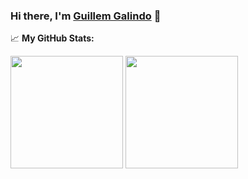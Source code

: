 ### Hi there, I'm <a href="https://galind.dev" target="_blank">Guillem Galindo</a> 👋

📈 **My GitHub Stats:**

<p>
  <img height="180em" src="https://github-readme-stats.vercel.app/api?username=galind&show_icons=true&hide_border=true&&count_private=true&include_all_commits=true&theme=react" />
  <img height="180em" src="https://github-readme-stats.vercel.app/api/top-langs/?username=galind&exclude_repo=KNN-Image-Classification&show_icons=true&hide_border=true&layout=compact&langs_count=8&theme=react"/>
</p>